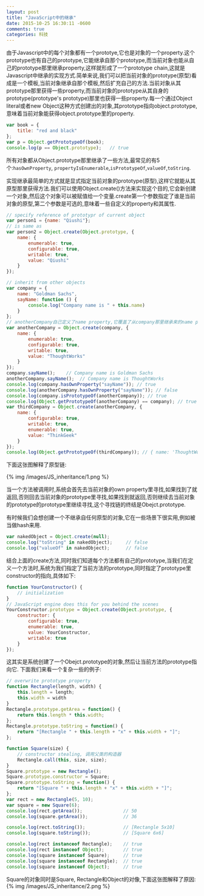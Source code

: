 ```yaml
---
layout: post
title: "JavaScript中的继承"
date: 2015-10-25 16:30:11 -0600
comments: true
categories: 科技
---
```

由于Javascript中的每个对象都有一个prototye,它也是对象的一个property.这个prototype也有自己的prototype,它能继承自那个prototype,而当前对象也能从自己的prototype那里继承property,这样就形成了一个prototype chain,这就是Javascript中继承的实现方式.简单来说,我们可以把当前对象的prototype(原型)看成是一个模板,当前对象继承自那个模板,然后扩充自己的方法.当前对象从其prototype那里获得一些property,而当前对象的prototype从其自身的prototype(prototype's prototype)那里也获得一些property.每一个通过Object literal或者new Object这种方式创建出的对象,其prototype指向object.prototype,意味着当前对象能获得object.prototype里的property.

``` Javascript
var book = {
    title: "red and black"
};
var p = Object.getPrototypeOf(book);
console.log(p == Object.prototype);   // true
```
所有对象都从Object.prototype那里继承了一些方法,最常见的有5个:`hasOwnProperty`, `propertyIsEnumerable`,`isPrototypeOf`,`valueOf`,`toString`.

实现继承最简单的方式就是显式指定当前对象的prototype(原型),这样它就能从其原型那里获得方法.我们可以使用Object.create()方法来实现这个目的,它会新创建一个对象,然后这个对象可以被赋值给一个变量.create第一个参数指定了谁是当前对象的原型,第二个参数是可选的,意味着一些自定义的property和其属性.

``` Javascript
// specify reference of prototypr of current object
var person1 = {name: "Qiushi"};
// is same as
var person2 = Object.create(Object.prototype, {
    name: {
        enumerable: true,
        configurable: true,
        writable: true,
        value: "Qiushi"
    }
});
```

``` Javascript
// inherit from other objects
var company = {
    name: "Goldman Sachs",
    sayName: function () {
        console.log("Company name is " + this.name)
    }
};
// anotherCompany自己定义了name property,它覆盖了从company那里继承来的name property.
var anotherCompany = Object.create(company, {
    name: {
        enumerable: true,
        configurable: true,
        writable: true,
        value: "ThoughtWorks"
    }
});
company.sayName();    // Company name is Goldman Sachs
anotherCompany.sayName();  // Company name is ThoughtWorks
console.log(company.hasOwnProperty("sayName")); // true
console.log(anotherCompany.hasOwnProperty("sayName")); // false
console.log(company.isPrototypeOf(anotherCompany)); // true
console.log(Object.getPrototypeOf(anotherCompany) == company); // true
var thirdCompany = Object.create(anotherCompany, {
    name: {
        configurable: true,
        writable: true,
        enumerable: true,
        value: "ThinkGeek"
    }
});
console.log(Object.getPrototypeOf(thirdCompany)); // { name: 'ThoughtWorks' }
```
下面这张图解释了原型链:

{% img /images/JS_inheritance/1.png %}

当一个方法被调用时,系统会首先去当前对象的own property里寻找,如果找到了就返回,否则回去当前对象的prototype里寻找,如果找到就返回,否则继续去当前对象的prototype的prototype里继续寻找,这个寻找链的终结是Obejct.prototype.

有时候我们会想创建一个不继承自任何原型的对象,它在一些场景下很实用,例如被当做hash来用.

``` Javascript
var nakedObject = Object.create(null);console.log("toString" in nakedObject);     // falseconsole.log("valueOf" in nakedObject);      // false
```
结合上面的create方法,同时我们知道每个方法都有自己的prototype,当我们在定义一个方法时,系统为我们指定了当前方法的prototype,同时指定了prototype里constructor的指向,具体如下:

``` Javascript
function YourConstructor() {
    // initialization
}
// JavaScript engine does this for you behind the scenes
YourConstructor.prototype = Object.create(Object.prototype, {
    constructor: {
        configurable: true,
        enumerable: true,
        value: YourConstructor,
        writable: true
    }
});
```

这其实是系统创建了一个Obejct.prototype的对象,然后让当前方法的prototype指向它.
下面我们来看一个复杂一些的例子:

``` Javascript
// overwrite prototype property
function Rectangle(length, width) {
    this.length = length;
    this.width = width
}
Rectangle.prototype.getArea = function() {
    return this.length * this.width;
};
Rectangle.prototype.toString = function() {
    return "[Rectangle " + this.length + "x" + this.width + "]";
};

function Square(size) {
    // constructor stealing, 调用父类的构造器
    Rectangle.call(this, size, size);
}
Square.prototype = new Rectangle();
Square.prototype.constructor = Square;
Square.prototype.toString = function() {
    return "[Square " + this.length + "x" + this.width + "]";
};
var rect = new Rectangle(5, 10);
var square = new Square(6);
console.log(rect.getArea());               // 50
console.log(square.getArea());             // 36

console.log(rect.toString());              // [Rectangle 5x10]
console.log(square.toString());            // [Square 6x6]

console.log(rect instanceof Rectangle);    // true
console.log(rect instanceof Object);       // true
console.log(square instanceof Square);     // true
console.log(square instanceof Rectangle);  // true
console.log(square instanceof Object);     // true
```
Square的对象同时是Square, Rectangle和Object的对像,下面这张图解释了原因:
{% img /images/JS_inheritance/2.png %}